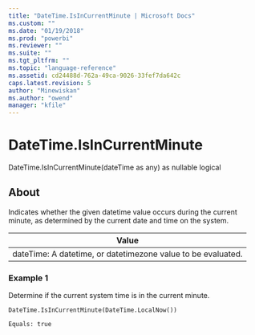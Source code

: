 ```yaml
---
title: "DateTime.IsInCurrentMinute | Microsoft Docs"
ms.custom: ""
ms.date: "01/19/2018"
ms.prod: "powerbi"
ms.reviewer: ""
ms.suite: ""
ms.tgt_pltfrm: ""
ms.topic: "language-reference"
ms.assetid: cd24488d-762a-49ca-9026-33fef7da642c
caps.latest.revision: 5
author: "Minewiskan"
ms.author: "owend"
manager: "kfile"
---
```

# DateTime.IsInCurrentMinute
DateTime.IsInCurrentMinute(dateTime as any) as nullable logical  
  
## About  
Indicates whether the given datetime value occurs during the current minute, as determined by the current date and time on the system.  
  
|Value|  
|---------|  
|dateTime: A datetime, or datetimezone value to be evaluated.|  
  
### Example 1  
Determine if the current system time is in the current minute.  
  
```  
DateTime.IsInCurrentMinute(DateTime.LocalNow())  
```  
  
```  
Equals: true  
```  
